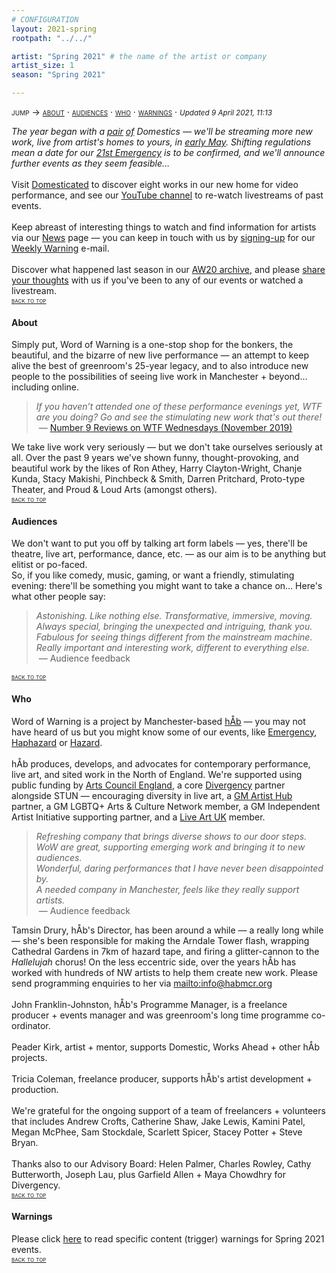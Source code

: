 ```yaml
---
# CONFIGURATION
layout: 2021-spring
rootpath: "../../"

artist: "Spring 2021" # the name of the artist or company
artist_size: 1
season: "Spring 2021"

---
```

<span style='font-variant: small-caps'>jump → [about](/current/2021-springsummer/#about) · [audiences](/current/2021-springsummer/#audiences) · [who](/current/2021-springsummer/#who) · [warnings](/current/2021-springsummer/#warnings)</span> · <small>*Updated 9 April 2021, 11:13*</small>        
         
*The year began with a [pair](/current/2021-domestic/january) [of](/current/2021-domestic/march) Domestics — we'll be streaming more new work, live from artist's homes to yours, in [early May](/current/2021-domestic). Shifting regulations mean a date for our [21st Emergency](/current/2021-emergency) is to be confirmed, and we'll announce further events as they seem feasible…*<br><br>Visit <a href="http://domesticatedonline.org" target="_blank">Domesticated</a> to discover eight works in our new home for video performance, and see our <a href="http://bit.ly/YTwarnmcr" target="_blank">YouTube channel</a> to re-watch livestreams of past events.<br><br>Keep abreast of interesting things to watch and find information for artists via our [News](/news) page — you can keep in touch with us by <a href="{{ site.mailer_signup_url }}" target="_blank">signing-up</a> for our <a href="http://wordofwarning.posthaven.com" target="_blank">Weekly Warning</a> e-mail.<br><br>Discover what happened last season in our [AW20 archive](/archive/2020-autumnwinter), and please <a href="http://bit.ly/warnmcrfeedback" target="_blank">share your thoughts</a> with us if you've been to any of our events or watched a livestream.         
<small><span style='font-variant: small-caps'>[back to top](/current/2021-springsummer)</span></small>        
        
#### About         
Simply put, Word of Warning is a one-stop shop for the bonkers, the beautiful, and the bizarre of new live performance — an attempt to keep alive the best of greenroom's 25-year legacy, and to also introduce new people to the possibilities of seeing live work in Manchester + beyond… including online.         
>*If you haven’t attended one of these performance evenings yet, WTF are you doing? Go and see the stimulating new work that's out there!*<br>&nbsp;— <a href=" http://number9reviews.blogspot.com/2019/11/theatre-review-tom-cassani-i-promise.html" target="_blank">Number 9 Reviews on WTF Wednesdays (November 2019)</a>        
      
We take live work very seriously — but we don't take ourselves seriously at all. Over the past 9 years we've shown funny, thought-provoking, and beautiful work by the likes of Ron Athey, Harry Clayton-Wright, Chanje Kunda, Stacy Makishi, Pinchbeck & Smith, Darren Pritchard, Proto-type Theater, and Proud & Loud Arts (amongst others).         
<small><span style='font-variant: small-caps'>[back to top](/current/2021-springsummer)</span></small>         
         
#### Audiences         
We don't want to put you off by talking art form labels — yes, there'll be theatre, live art, performance, dance, etc. — as our aim is to be anything but elitist or po-faced.<br>So, if you like comedy, music, gaming, or want a friendly, stimulating evening: there'll be something you might want to take a chance on… Here's what other people say:       
>*Astonishing. Like nothing else. Transformative, immersive, moving.*<br>*Always special, bringing the unexpected and intriguing, thank you.*<br>*Fabulous for seeing things different from the mainstream machine.<br>Really important and interesting work, different to everything else.*<br>&nbsp;— Audience feedback          
         
<small><span style='font-variant: small-caps'>[back to top](/current/2021-springsummer)</span></small>        
        
#### Who         
Word of Warning is a project by Manchester-based [hÅb](/hab) — you may not have heard of us but you might know some of our events, like [Emergency](http://emergencymcr.org), [Haphazard](http://haphazardmcr.org) or [Hazard](http://hazardmcr.org).<br><br>hÅb produces, develops, and advocates for contemporary performance, live art, and sited work in the North of England. We're supported using public funding by <a href="http://artscouncil.org.uk/our-investment/national-portfolio-2018-22" target="_blank">Arts Council England</a>, a core <a href="http://divergencymcr.org" target="_blank">Divergency</a> partner alongside STUN — encouraging diversity in live art, a <a href="http://gm-artisthub.co.uk" target="_blank">GM Artist Hub</a> partner, a GM LGBTQ+ Arts & Culture Network member, a GM Independent Artist Initiative supporting partner, and a <a href="http://liveartuk.org" target="_blank">Live Art UK</a> member.         
>*Refreshing company that brings diverse shows to our door steps.*<br>*WoW are great, supporting emerging work and bringing it to new audiences.*<br>*Wonderful, daring performances that I have never been disappointed by.<br>A needed company in Manchester, feels like they really support artists.*<br>&nbsp;— Audience feedback         
         
Tamsin Drury, hÅb's Director, has been around a while — a really long while — she's been responsible for making the Arndale Tower flash, wrapping Cathedral Gardens in 7km of hazard tape, and firing a glitter-cannon to the *Hallelujah* chorus! On the less eccentric side, over the years hÅb has worked with hundreds of NW artists to help them create new work. Please send programming enquiries to her via <mailto:info@habmcr.org><br><br>John Franklin-Johnston, hÅb's Programme Manager, is a freelance producer + events manager and was greenroom's long time programme co-ordinator.<br><br>Peader Kirk, artist + mentor, supports Domestic, Works Ahead + other hÅb projects.<br><br>Tricia Coleman, freelance producer, supports hÅb's artist development + production.<br><br>We're grateful for the ongoing support of a team of freelancers + volunteers that includes Andrew Crofts, Catherine Shaw, Jake Lewis, Kamini Patel, Megan McPhee, Sam Stockdale, Scarlett Spicer, Stacey Potter + Steve Bryan.<br><br>Thanks also to our Advisory Board: Helen Palmer, Charles Rowley, Cathy Butterworth, Joseph Lau, plus Garfield Allen + Maya Chowdhry for Divergency.           
<small><span style='font-variant: small-caps'>[back to top](/current/2021-springsummer)</span></small>        
         
#### Warnings          
Please click [here](/warnings) to read specific content (trigger) warnings for Spring 2021 events.        
<small><span style='font-variant: small-caps'>[back to top](/current/2021-springsummer)</span></small>
